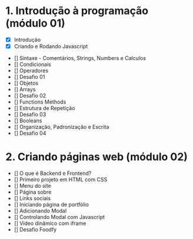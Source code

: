 
# 1. Introdução à programação (módulo 01)


- [X] Introdução
- [X] Criando e Rodando Javascript
- [] Sintaxe - Comentários, Strings, Numbers e Calculos
- [] Condicionais
- [] Operadores
- [] Desafio 01
- [] Objetos
- [] Arrays
- [] Desafio 02
- [] Functions Methods
- [] Estrutura de Repetição
- [] Desafio 03
- [] Booleans
- [] Organização, Padronização e Escrita
- [] Desafio 04

# 2. Criando páginas web (módulo 02)

- [] O que é Backend e Frontend?
- [] Primeiro projeto em HTML com CSS
- [] Menu do site
- [] Página sobre
- [] Links sociais
- [] Iniciando página de portfólio
- [] Adicionando Modal
- [] Controlando Modal com Javascript
- [] Vídeo dinâmico com iframe
- [] Desafio Foodfy



